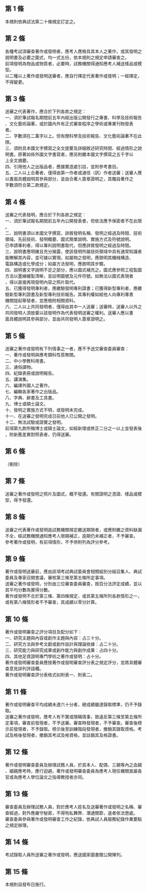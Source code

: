 第 1 條
-------
本規則依典試法第二十條規定訂定之。

第 2 條
-------
各種考試須審查著作或發明者，應考人應檢具其本人之著作，或其發明之  
說明書及必要之圖式，均一式五份，依本規則之規定申請審查之。  
前項發明為物品或物質者，必要時，試務機關得通知應考人補送樣品或模  
型。  
以二種以上著作或發明送審者，應自行擇定代表著作或發明；一經擇定，  
不得變更。

第 3 條
-------
送審之代表著作，應合於下列各款之規定：   
一、須於筆試報名期間前五年內經出版公開發行之專書、科學及技術報告  
    、文化藝術論著，或於國內外有正式審查程序之學術或專業刊物發表  
    者。  
二、字數須在二萬字以上。但有關科學及技術報告、文化藝術論著不在此  
    限。  
三、須附具本國文字撰寫之全文提要及詳細敘述研究時間、經過情形之說  
    明書。原著如係外國文字書寫者，應另附繳本國文字撰寫之五千字以  
    上全文摘要。  
四、引用他人之出版品者，應據實逐處引註，並附參考書目。  
五、二人以上合著者，僅得由第一作者或通信（訊）作者送審；送審人應  
    以書面具體說明其參與部分，並由合著人簽章證明之，其獨自著作之  
    字數須符合第二款規定。

第 4 條
-------
送審之代表發明，應合於下列各款之規定：   
一、須於筆試報名期間前五年內公開發表者，但依法應予保密者不在此限  
    。  
二、說明書須以本國文字撰寫，詳敘發明名稱、發明之經過及時間、技術  
    領域、先前技術、發明概要、圖式簡單說明、實施方式及符號說明。  
    已申請專利者，得以專利說明書取代，但應詳敘發明之經過及時間。  
三、說明書應明確且充分揭露，使該發明所屬技術領域中具有通常知識者  
    能瞭解其內容，並可據以實現。如屬物之發明，應敘明其機械構造、  
    電路構造或化學成分；如屬方法發明，應敘明其步驟。  
四、說明書文字說明不足之部分，應以圖式補充之。圖式應參照工程製圖  
    方法以墨線繪製清晰，並註明圖號及元件符號。如無法以圖式表現者  
    ，得以直接再現發明內容之照片取代。  
五、已獲得發明專利者，應繳驗發明專利證書；已獲得新型專利者，應繳  
    驗新型專利證書及新型專利技術報告。其專利權如經他人向專利專責  
    機關提起舉發者，並應檢附相關資料。  
六、二人以上共同發明者，僅得由其中一人送審；送審時，送審人以外之  
    共同發明人須放棄以該發明作為代表發明送審之權利。送審人應以書  
    面具體說明其參與部分，並由共同發明人簽章證明之。

第 5 條
-------
送審之著作或發明有下列情事之一者，應不予送交審查委員審查：   
一、著作或發明與應考類科性質無關。  
二、中小學教科用書。  
三、通俗讀物。  
四、紀錄表冊或說明報告。  
五、講演集。  
六、編譯外國人之著作。  
七、編輯各家著作之出版品。  
八、字典、辭書及工具書。  
九、博士或碩士論文。  
十、發明之實施方式不明，或發明未完成。  
十一、在送審之發明完成日前他人已公開之發明。  
十二、無法試驗或證實之發明。  
前項第九款所稱博士或碩士論文，如經新增或修正二分之一以上並發表後  
，附新舊差異對照表者，仍得送審。

第 6 條
-------
（刪除）

第 7 條
-------
送審之著作或發明之照片及圖式，概不發還。有關證明之憑證、樣品或模  
型，得予發還。

第 8 條
-------
送審之代表著作或發明逾試務機關規定繳送期限者，或應附繳之資料缺漏  
不全，經試務機關通知應考人限期補正，逾期仍未補正者，不予審查。  
參考著作或發明，有前項情形，不予併附列為評分參考。

第 9 條
-------
著作或發明送審前，應由該項考試典試委員會相關組別分組召集人、典試  
委員及專家召開會議，審核第三條至第五條所定事項。  
送審之著作或發明，分別由三位審查委員審查，按百分法評定成績，並以  
其平均分數為實得分數。  
著作或發明不合於第三條、第四條規定，或具第五條所列各款情形之一，  
或有第八條情形者不予審查，其成績以零分計算。

第 10 條
--------
著作或發明審查之評分項目及配分如下：  
一、研究主題與內容或創作主題與內容：占三十分。  
二、研究方法與參考文獻或創作設計與理論依據：占二十分。  
三、研究能力與研究成果或創作能力與創作成果：占四十分。  
四、其他足資證明專門學術之著作或發明：占十分。  
著作或發明審查委員應按著作或發明審查評分表之規定評分，並將具體審  
查意見詳列評語欄。  
著作或發明審查評分表格式如附表一、附表二。

第 11 條
--------
著作或發明審查平均成績未達六十分者，總成績雖達錄取標準，仍不予錄  
取。  
送審之著作或發明，應考人有不實或隱瞞情事，致違反第三條至第五條所  
定事項，審查前發現者，不予送審。審查時發現者，不予審查。審查後榜  
示前發現者，不予錄取。榜示後至訓練階段發現者，撤銷其錄取資格。考  
試及格後發現者，撤銷其考試及格資格，並註銷其及格證書。

第 12 條
--------
著作或發明審查委員及辦理試務人員，於其本人、配偶、三親等內之血親  
、姻親應考時，應行迴避。著作或發明審查委員為應考人現任機關直屬長  
官或為應考人學位論文之指導教授者亦同。

第 13 條
--------
審查委員及辦理試務人員，對於應考人姓名及送審著作或發明之名稱、審  
查經過，對外應嚴守秘密，不得徇私舞弊、潛通關節，違者依法懲處。  
審查委員參與著作或發明審查工作之紀錄，依典試人員服務紀錄作業要點  
之規定辦理。

第 14 條
--------
考試錄取人員所送審之著作或發明，應送國家圖書館公開陳列。

第 15 條
--------
本規則自發布日施行。

